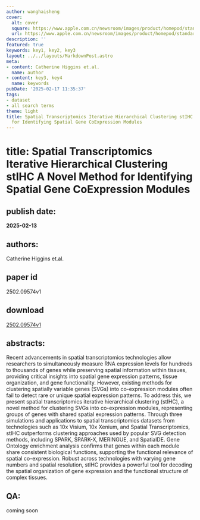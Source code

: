 ```yaml
---
author: wanghaisheng
cover:
  alt: cover
  square: https://www.apple.com.cn/newsroom/images/product/homepod/standard/Apple-HomePod-hero-230118_big.jpg.large_2x.jpg
  url: https://www.apple.com.cn/newsroom/images/product/homepod/standard/Apple-HomePod-hero-230118_big.jpg.large_2x.jpg
description: ''
featured: true
keywords: key1, key2, key3
layout: ../../layouts/MarkdownPost.astro
meta:
- content: Catherine Higgins et.al.
  name: author
- content: key3, key4
  name: keywords
pubDate: '2025-02-17 11:35:37'
tags:
- dataset
- all search terms
theme: light
title: Spatial Transcriptomics Iterative Hierarchical Clustering stIHC A Novel Method
  for Identifying Spatial Gene CoExpression Modules
---
```


# title: Spatial Transcriptomics Iterative Hierarchical Clustering stIHC A Novel Method for Identifying Spatial Gene CoExpression Modules 
## publish date: 
**2025-02-13** 
## authors: 
  Catherine Higgins et.al. 
## paper id
2502.09574v1
## download
[2502.09574v1](http://arxiv.org/abs/2502.09574v1)
## abstracts:
Recent advancements in spatial transcriptomics technologies allow researchers to simultaneously measure RNA expression levels for hundreds to thousands of genes while preserving spatial information within tissues, providing critical insights into spatial gene expression patterns, tissue organization, and gene functionality. However, existing methods for clustering spatially variable genes (SVGs) into co-expression modules often fail to detect rare or unique spatial expression patterns. To address this, we present spatial transcriptomics iterative hierarchical clustering (stIHC), a novel method for clustering SVGs into co-expression modules, representing groups of genes with shared spatial expression patterns. Through three simulations and applications to spatial transcriptomics datasets from technologies such as 10x Visium, 10x Xenium, and Spatial Transcriptomics, stIHC outperforms clustering approaches used by popular SVG detection methods, including SPARK, SPARK-X, MERINGUE, and SpatialDE. Gene Ontology enrichment analysis confirms that genes within each module share consistent biological functions, supporting the functional relevance of spatial co-expression. Robust across technologies with varying gene numbers and spatial resolution, stIHC provides a powerful tool for decoding the spatial organization of gene expression and the functional structure of complex tissues.
## QA:
coming soon
